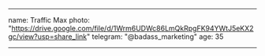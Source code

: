 <!-- authors/t-max/_index.md -->
--- 

name: Traffic Max
photo: "https://drive.google.com/file/d/1Wrm6UDWc86LmQkRpgFK94YWtJ5eKX2gc/view?usp=share_link"
telegram: "@badass_marketing"
age: 35

---
